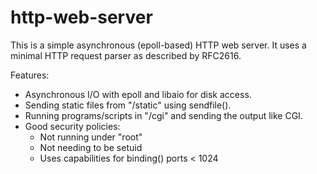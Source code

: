 http-web-server
===============

This is a simple asynchronous (epoll-based) HTTP web server.
It uses a minimal HTTP request parser as described by RFC2616.

Features:
* Asynchronous I/O with epoll and libaio for disk access.
* Sending static files from "<rootdir>/static" using sendfile().
* Running programs/scripts in "<rootdir>/cgi" and sending the output like CGI.
* Good security policies:
  * Not running under "root"
  * Not needing to be setuid
  * Uses capabilities for binding() ports < 1024
